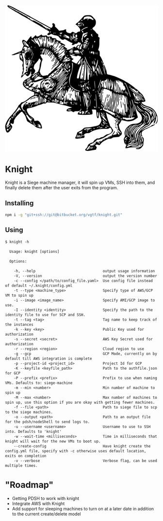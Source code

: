 ![Knight](https://raw.githubusercontent.com/AlyssaDaemon/knight/master/res/KnightHorseback3.svg)
# Knight
Knight is a Siege machine manager, it will spin up VMs, SSH into them, and finally delete them after the user exits from the program. 



## Installing
```bash
npm i -g "git+ssh://git@bitbucket.org/vgtf/knight.git"
```

## Using

```text
$ knight -h

  Usage: knight [options]

  Options:

    -h, --help                               output usage information
    -V, --version                            output the version number
    -c --config </path/to/config_file.yaml>  Use config file instead of default ~/.knight/config.yml
    -t --type <machine_type>                 Specify type of AWS/GCP VM to spin up
    -i --image <image_name>                  Specify AMI/GCP image to use.
    -I --identity <identity>                 Specify the path to the identity file to use for SCP and SSH.
    -t --tag <tag>                           Tag name to keep track of the instances
    -k --key <key>                           Public Key used for authorization
    -s --secret <secret>                     AWS Key Secret used for authorization
    -r --region <region>                     Cloud region to use
    -g --gcp                                 GCP Mode, currently on by default till AWS integration is complete
    -p --project-id <project_id>             Project Id for GCP
    -K --keyfile <keyfile_path>              Path to the authfile.json for GCP
    -P --prefix <prefix>                     Prefix to use when naming VMs. Defaults to: siege-machine
    -m --min <number>                        Min number of machine to spin up
    -M --max <number>                        Max number of machines to spin up, use this option if you are okay with getting fewer machines.
    -f --file <path>                         Path to siege file to scp to the siege machines.
    -o --output <path>                       Path to an output file for the pdsh/nodeShell to send logs to.
    -u --username <username>                 Username to use to SSH into. Defaults to 'knight'
    -w --wait-time <milliseconds>            Time in milliseconds that knight will wait for the new VMs to boot up.
    --create-config                          Have knight create the config.yml file, specify with -c otherwise uses default location, exits on completion
    -v --verbose                             Verbose flag, can be used multiple times.
```

# "Roadmap"

* Getting PDSH to work with knight
* Integrate AWS with Knight
* Add support for sleeping machines to turn on at a later date in addition to the current create/delete model
